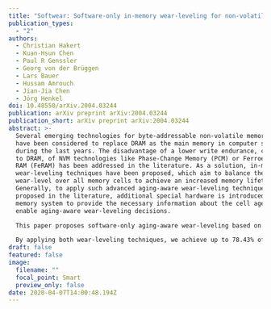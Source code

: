 ```yaml
---
title: "Softwear: Software-only in-memory wear-leveling for non-volatile main memory"
publication_types:
  - "2"
authors:
  - Christian Hakert
  - Kuan-Hsun Chen
  - Paul R Genssler
  - Georg von der Brüggen
  - Lars Bauer
  - Hussam Amrouch
  - Jian-Jia Chen
  - Jörg Henkel
doi: 10.48550/arXiv.2004.03244
publication: arXiv preprint arXiv:2004.03244
publication_short: arXiv preprint arXiv:2004.03244
abstract: >-
  Several emerging technologies for byte-addressable non-volatile memory (NVM)
  have been considered to replace DRAM as the main memory in computer systems
  during the last years. The disadvantage of a lower write endurance, compared
  to DRAM, of NVM technologies like Phase-Change Memory (PCM) or Ferroelectric
  RAM (FeRAM) has been addressed in the literature. As a solution, in-memory
  wear-leveling techniques have been proposed, which aim to balance the
  wear-level over all memory cells to achieve an increased memory lifetime.
  Generally, to apply such advanced aging-aware wear-leveling techniques
  proposed in the literature, additional special hardware is introduced into the
  memory system to provide the necessary information about the cell age and thus
  enable aging-aware wear-leveling decisions.

  This paper proposes software-only aging-aware wear-leveling based on common CPU features and does not rely on any additional hardware support from the memory subsystem. Specifically, we exploit the memory management unit (MMU), performance counters, and interrupts to approximate the memory write counts as an aging indicator. Although the software-only approach may lead to slightly worse wear-leveling, it is applicable on commonly available hardware. We achieve page-level coarse-grained wear-leveling by approximating the current cell age through statistical sampling and performing physical memory remapping through the MMU. This method results in non-uniform memory usage patterns within a memory page. Hence, we further propose a fine-grained wear-leveling in the stack region of C / C++ compiled software.

  By applying both wear-leveling techniques, we achieve up to 78.43% of the ideal memory lifetime, which is a lifetime improvement of more than a factor of 900 compared to the lifetime without any wear-leveling.
draft: false
featured: false
image:
  filename: ""
  focal_point: Smart
  preview_only: false
date: 2020-04-07T14:00:48.194Z
---
```

